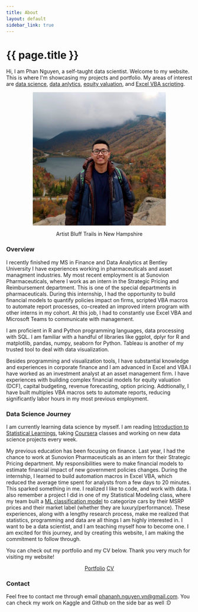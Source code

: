 ```yaml
---
title: About
layout: default
sidebar_link: true
---
```

<h1 class="page-title" >{{ page.title }}</h1>

Hi, I am Phan Nguyen, a self-taught data scientist. Welcome to my website. This is where I'm showcasing my projects and portfolio. My areas of interest are [data science](https://pab-nguyen.github.io/portfolio/#machine-learning), [data anlytics](https://pab-nguyen.github.io/portfolio/#data-analytics), [equity valuation](https://pab-nguyen.github.io/portfolio/#equity-valuation), and [Excel VBA scripting](https://pab-nguyen.github.io/portfolio/#excel-vba). 

<p align="center">
	<img align="center" src="/assets/me.jpg" width="360">
</p>
<figcaption style="text-align:center">
	Artist Bluff Trails in New Hampshire
</figcaption>

### Overview  
I recently finished my MS in Finance and Data Analytics at Bentley University I have experiences working in pharmaceuticals and asset managment industries. My most recent employment is at Sunovion Pharmaceuticals, where I work as an intern in the Strategic Pricing and Reimbursement department. This is one of the special departments in pharmaceuticals. During this internship, I had the opportunity to build financial models to quantify policies impact on firms, scripted VBA macros to automate report processes, co-created an improved intern program with other interns in my cohort. At this job, I had to constantly use Excel VBA and Microsoft Teams to communicate with management. 

I am proficient in R and Python programming languages, data processing with SQL. I am familiar with a handful of libraries like ggplot, dplyr for R and matplotlib, pandas, numpy, seaborn for Python. Tableau is another of my trusted tool to deal with data visualization. 

Besides programming and visualization tools, I have substantial knowledge and experiences in corporate finance and I am advanced in Excel and VBA.I have worked as an investment analyst at an asset management firm. I have experiences with building complex financial models for equity valuation (DCF), capital budgeting, revenue forecasting, option pricing. Addtionally, I have built multiples VBA macros sets to automate reports, reducing significantly labor hours in my most previous employment. 

### Data Science Journey
I am currently learning data science by myself. I am reading [Introduction to Statistical Learnings](https://www.amazon.com/Introduction-Statistical-Learning-Applications-Statistics/dp/1461471370), taking [Coursera](https://www.coursera.org/specializations/jhu-data-science?utm_source=gg&utm_medium=sem&utm_campaign=03-DataScience-JHU-US&utm_content=03-DataScience-JHU-US&campaignid=313639147&adgroupid=99651856256&device=c&keyword=udemy%20data%20science&matchtype=b&network=g&devicemodel=&adpostion=&creativeid=426687804151&hide_mobile_promo&gclid=CjwKCAiAsOmABhAwEiwAEBR0ZuEZVtTe4IEeGiHwzDtI-ahodeNe2vV2HlK4KtQBQJ5apdtqXUta0xoCqfQQAvD_BwE) classes and working on new data science projects every week. 

My previous education has been focusing on finance. Last year, I had the chance to work at Sunovion Pharmaceuticals as an intern for their Strategic Pricing department. My responsibilities were to make financial models to estimate financial impact of new government policies changes. During the internship, I learned to build automation macros in Excel VBA, which reduced the average time spent for analysts from a few days to 20 minutes. This sparked something in me. I realized I like to code, and work with data. I also remember a project I did in one of my Statistical Modeling class, where my team built a [ML classification model](https://pab-nguyen.github.io/2019/11/28/car-classification.html) to categorize cars by their MSRP prices and their market label (whether they are luxury/performance). These experiences, along with a lengthy research process, make me realized that statistics, programming and data are all things I am highly interested in. I want to be a data scientist, and I am teaching myself how to become one. I am excited for this journey, and by creating this website, I am making the commitment to follow through.  

You can check out my portfolio and my CV below. Thank you very much for visiting my website!

<p align="center">
	<a class="button" name="button" href="/portfolio/">Portfolio</a>
	<a class="button" name="button" href="/CV.html">CV</a>    
</p>

### Contact
Feel free to contact me through email [phananh.nguyen.vn@gmail.com](mailto:phananh.nguyen.vn@gmail.com). You can check my work on Kaggle and Github on the side bar as well :D